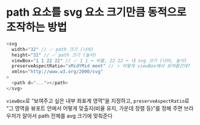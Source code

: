 # path 요소를 svg 요소 크기만큼 동적으로 조작하는 방법

```javascript
<svg
  width="32" // ✅ path 크기 (너비)
  height="32" // ✅ path 크기 (높이)
  viewBox="1 1 22 22" // ✅ 1 1 ⬅️ 비율, 22 22 ⬅️ 내 svg 크기 (너비, 높이)
  preserveAspectRatio="xMidYMid meet" // ⭐️ 어떻게 viewBox에서 보여줄건데?
  xmlns="http://www.w3.org/2000/svg"
>
  <path d="..."></path>
</svg>
```

`viewBox`로 “보여주고 싶은 내부 좌표계 영역”을 지정하고,
`preserveAspectRatio`로 “그 영역을 뷰포트 안에서 어떻게 맞출지(비율 유지, 가운데 정렬 등)”를 정해 주면 브라우저가 알아서 path 전체를 avg 크기에 맞춰준다
